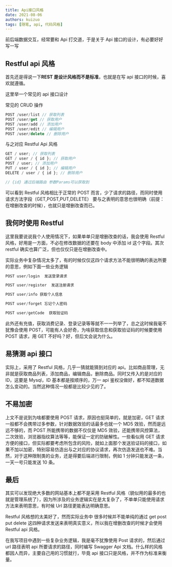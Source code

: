 ```yaml
---
title: Api接口风格
date: 2021-08-06
authors: kuizuo
tags: [随笔, api, 代码风格]
---
```


<!-- truncate -->

前后端数据交互，经常要和 Api 打交道，于是关于 Api 接口的设计，有必要好好写一写

## Restful api 风格

首先还是得说一下**REST 是设计风格而不是标准**，也就是在写 api 接口的时候，喜欢就遵循。

这里举一个常见的 api 接口设计

常见的 CRUD 操作

```js
POST /user/list // 获取列表
POST /user/get // 获取用户
POST /user/add // 添加用户
POST /user/edit // 编辑用户
POST /user/delete // 删除用户
```

与之对应 Restful Api 风格

```js
GET / user; // 获取列表
GET / user / { id }; // 获取用户
POST / user; // 添加用户
PUT / user / { id }; // 编辑用户
DELETE / user / { id }; // 删除用户

// {id} 通过后端路由 参数Params可以获取到
```

可以看到 Restful 风格相比于正常的 POST 而言，少了请求的路径，而同时使用请求方法字段（GET,POST,PUT,DELETE） 要与之表明的意思也很明确（前提：在增删改查的时候），也就只是增删改查而已。

## 我何时使用 Restful

这里我要说说我个人使用情况下，如果单单只是增删改查的话，我会使用 Restful 风格，好用是一方面，不必在修改数据的还要在 body 中添加 id 这个字段。其次 restful 确实也算广泛，但也仅仅只是在增删改查中。

实际业务中复杂情况太多了，有的时候仅仅这四个请求方法不能很明确的表达所要的意思，例如下面一些业务逻辑

```js
POST user/login  发送登录请求

POST user/register  发送注册请求

POST user/info 获取个人信息

POST user/forget 忘记个人密码

POST user/getCode  获取验证码
```

此外还有充值，获取消费记录、登录记录等等就不一一列举了，总之这时候我毫不犹豫会使用 POST，可能有人会好奇，为啥获取信息和获取验证码的时候要使用 POST 请求，用 GET 不好吗？好，但后文会说为什么。

## 易猜测 api 接口

实际上，采用了 Restful 风格，几乎一猜就能猜到对应的 api。比如商品管理，无非就是获取商品列表，添加商品，编辑商品，删除商品。同时又传入的是对应的 ID，这要是 Mysql，ID 基本都是按顺序的，万一 api 鉴权没做好，都不知道数据怎么变动的。当然这种情况一般都是比较少见的了。

## 不易加密

上文不是说到为啥都要使用 POST 请求，原因也挺简单的，就是加密，GET 请求一般都不会携带过多参数，针对数据效验的话最多也就一个 MD5 效验，然而是远远不够的，而 POST 所能携带的数据不仅仅是 MD5 效验，还能携带风控算法，二次效验，浏览器指纹算法等等，能保证一定的防破解性。一些看似用 GET 请求方便的接口，但实际都要考虑所包含的风险，就如上面那个发送验证码的接口，如果不加以加密，特别容易仿造出与之对应的协议请求，再次仿造发送也不难。当然，对于这种限制类的业务，还是得要后端进行限制，例如 1 分钟只能发送一条，一天一号只能发送 10 条。

## 最后

其实可以发现绝大多数的网站基本上都不是采用 Restful 风格（貌似用的最多的也就是管理系统了），因为所涉及的业务逻辑实在是太复杂了，不单单只能使用请求方法来表明意思，有时候 Url 路径更能表达明确意思。

Restful 风格想的太美好了，然而实际业务中 很多时候并不能单纯的通过 get post put delete 这四种请求发送来表明真实意义，所以我在增删改查的时候才会使用 Restful api 风格。

在我写项目中遇到一些复杂业务逻辑，我是毫不犹豫使用 Post 请求的，然后通过 url 路径表明 api 所要请求的路径，同时编写 Swagger Api 文档。什么样的风格都因人而异，主要自己用的习惯就行，毕竟 api 接口只是风格，并不作为标准来衡量。
